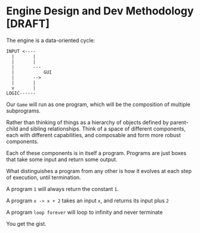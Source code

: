 # Engine Design and Dev Methodology [DRAFT]

The engine is a data-oriented cycle:
```
INPUT <----
  |       |
  |       |
  |       --- 
  |           GUI
  |       -->
  |       |
  v       |
LOGIC------
```

Our `Game` will run as one program, which will be the composition of
multiple subprograms.

Rather than thinking of things as a hierarchy of objects defined by parent-child
and sibling relationships. Think of a space of different components, each with
different capabilities, and composable and form more robust components.

Each of these components is in itself a program. Programs are just boxes that
take some input and return some output.

What distinguishes a program from any other is how it evolves at each step of
execution, until termination.

A program `1` will always return the constant `1`.

A program `x -> x + 2` takes an input `x`, and returns its input plus `2`

A program `loop forever` will loop to infinity and never terminate

You get the gist.


